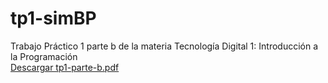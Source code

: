 # tp1-simBP
Trabajo Práctico 1 parte b de la materia Tecnología Digital 1: Introducción a la Programación <br>
[Descargar tp1-parte-b.pdf](https://github.com/VaninaBlas/tp1-simBP/raw/main/tp1-parte-b.pdf)
